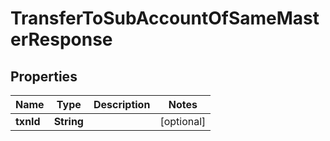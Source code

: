 

# TransferToSubAccountOfSameMasterResponse


## Properties

| Name | Type | Description | Notes |
|------------ | ------------- | ------------- | -------------|
|**txnId** | **String** |  |  [optional] |




